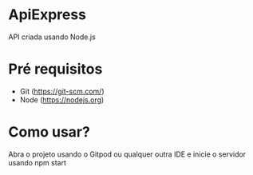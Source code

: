 # ApiExpress
API criada usando Node.js

# Pré requisitos
- Git (https://git-scm.com/)
- Node (https://nodejs.org)

# Como usar?
Abra o projeto usando o Gitpod ou qualquer outra IDE e inicie o servidor usando npm start </br>



